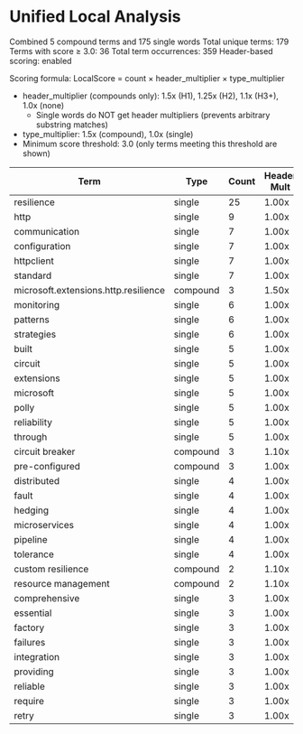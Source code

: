 # Unified Local Analysis

Combined 5 compound terms and 175 single words
Total unique terms: 179
Terms with score ≥ 3.0: 36
Total term occurrences: 359
Header-based scoring: enabled

Scoring formula: LocalScore = count × header_multiplier × type_multiplier
- header_multiplier (compounds only): 1.5x (H1), 1.25x (H2), 1.1x (H3+), 1.0x (none)
  - Single words do NOT get header multipliers (prevents arbitrary substring matches)
- type_multiplier: 1.5x (compound), 1.0x (single)
- Minimum score threshold: 3.0 (only terms meeting this threshold are shown)

| Term | Type | Count | Header Mult | Type Mult | Local Score |
|------|------|-------|-------------|-----------|-------------|
| resilience | single | 25 | 1.00x | 1.00x | 25.0 |
| http | single | 9 | 1.00x | 1.00x | 9.0 |
| communication | single | 7 | 1.00x | 1.00x | 7.0 |
| configuration | single | 7 | 1.00x | 1.00x | 7.0 |
| httpclient | single | 7 | 1.00x | 1.00x | 7.0 |
| standard | single | 7 | 1.00x | 1.00x | 7.0 |
| microsoft.extensions.http.resilience | compound | 3 | 1.50x | 1.50x | 6.8 |
| monitoring | single | 6 | 1.00x | 1.00x | 6.0 |
| patterns | single | 6 | 1.00x | 1.00x | 6.0 |
| strategies | single | 6 | 1.00x | 1.00x | 6.0 |
| built | single | 5 | 1.00x | 1.00x | 5.0 |
| circuit | single | 5 | 1.00x | 1.00x | 5.0 |
| extensions | single | 5 | 1.00x | 1.00x | 5.0 |
| microsoft | single | 5 | 1.00x | 1.00x | 5.0 |
| polly | single | 5 | 1.00x | 1.00x | 5.0 |
| reliability | single | 5 | 1.00x | 1.00x | 5.0 |
| through | single | 5 | 1.00x | 1.00x | 5.0 |
| circuit breaker | compound | 3 | 1.10x | 1.50x | 5.0 |
| pre-configured | compound | 3 | 1.00x | 1.50x | 4.5 |
| distributed | single | 4 | 1.00x | 1.00x | 4.0 |
| fault | single | 4 | 1.00x | 1.00x | 4.0 |
| hedging | single | 4 | 1.00x | 1.00x | 4.0 |
| microservices | single | 4 | 1.00x | 1.00x | 4.0 |
| pipeline | single | 4 | 1.00x | 1.00x | 4.0 |
| tolerance | single | 4 | 1.00x | 1.00x | 4.0 |
| custom resilience | compound | 2 | 1.10x | 1.50x | 3.3 |
| resource management | compound | 2 | 1.10x | 1.50x | 3.3 |
| comprehensive | single | 3 | 1.00x | 1.00x | 3.0 |
| essential | single | 3 | 1.00x | 1.00x | 3.0 |
| factory | single | 3 | 1.00x | 1.00x | 3.0 |
| failures | single | 3 | 1.00x | 1.00x | 3.0 |
| integration | single | 3 | 1.00x | 1.00x | 3.0 |
| providing | single | 3 | 1.00x | 1.00x | 3.0 |
| reliable | single | 3 | 1.00x | 1.00x | 3.0 |
| require | single | 3 | 1.00x | 1.00x | 3.0 |
| retry | single | 3 | 1.00x | 1.00x | 3.0 |
